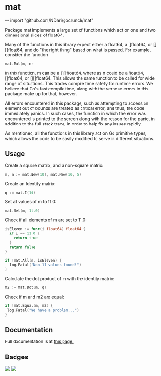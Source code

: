 # mat
--
    import "github.com/NDari/gocrunch/mat"

Package mat implements a large set of functions which act on one and two
dimensional slices of float64.

Many of the functions in this library expect either a float64, a []float64,
or [][]float64, and do "the right thing" based on what is passed. For example,
consider the function

```go
mat.Mul(m, n)
```
In this function, m can be a [][]float64, where as n could be
a float64, []float64, or [][]float64. This allows the same function to be called
for wide range of situations. This trades compile time safety for runtime errors.
We believe that Go's fast compile time, along with the verbose errors in this
package make up for that, however.

All errors encountered in this package, such as attempting to access an
element out of bounds are treated as critical error, and thus, the code
immediately panics. In such cases, the function in which the error was
encountered is printed to the screen along with the reason for the panic,
in addition to the full stack trace, in order to help fix any issues
rapidly.

As mentioned, all the functions in this library act on Go primitive types,
which allows the code to be easily modified to serve in different situations.

## Usage

Create a square matrix, and a non-square matrix:

```go
m, n := mat.New(10), mat.New(10, 5)
```
Create an Identity matrix:

```go
q := mat.I(10)
```
Set all values of m to 11.0:

```go
mat.Set(m, 11.0)
```
Check if all elements of m are set to 11.0:

```go
isEleven := func(i float64) float64 {
  if i == 11.0 {
    return true
  }
  return false
}

if !mat.All(m, isEleven) {
  log.Fatal("Non-11 values found!")
}
```
Calculate the  dot product of m with the identity matrix:

```go
m2 := mat.Dot(m, q)
```
Check if m and m2 are equal:

 ```go
if !mat.Equal(m, m2) {
  log.Fatal("We have a problem...")
}

 ``` 
## Documentation

Full documentation is at [this page.](https://godoc.org/github.com/NDari/gocrunch/mat)

## Badges

![](https://img.shields.io/badge/license-MIT-blue.svg)
![](https://img.shields.io/badge/status-stable-green.svg)
